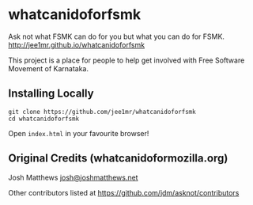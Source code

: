 whatcanidoforfsmk
=================

Ask not what FSMK can do for you but what you can do for FSMK.  http://jee1mr.github.io/whatcanidoforfsmk


This project is a place for people to help get involved with Free Software Movement of Karnataka.

## Installing Locally
    git clone https://github.com/jee1mr/whatcanidoforfsmk
    cd whatcanidoforfsmk
Open `index.html` in your favourite browser!




## Original Credits (whatcanidoformozilla.org)

Josh Matthews <josh@joshmatthews.net>

Other contributors listed at https://github.com/jdm/asknot/contributors
